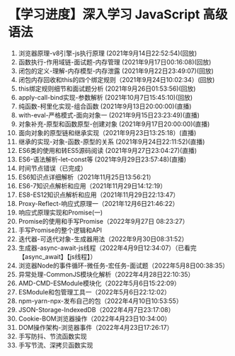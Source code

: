 # 【学习进度】深入学习 JavaScript 高级语法

1. 浏览器原理-v8引擎-js执行原理  (2021年9月14日22:52:54)(回放)
2. 函数执行-作用域链-面试题-内存管理  (2021年9月17日00:16:08)(回放)
3. 闭包的定义-理解-内存模型-内存泄露  (2021年9月22日23:49:07)(回放)
4. 闭包内存回收和this的四个绑定规则（2021年9月24日10:02:34）(回放)
5. this绑定规则细节和面试题分析  (2021年9月26日01:53:56)(回放)
6. apply-call-bind实现-参数解析  (2021年10月7日15:45:10)(回放)
7. 纯函数-柯里化实现-组合函数  (2021年9月13日20:00:00)(直播)
8. with-eval-严格模式-面向对象一  (2021年9月15日23:23:49)(直播)
9. 对象补充-原型和函数原型-创建对象  (2021年9月17日20:00:00)(直播)
10. 面向对象的原型链和继承实现（2021年9月23日13:25:18）(直播)
11. 继承的实现-对象-函数-原型的关系  (2021年9月24日22:11:52)(直播)
12.  ES6类的使用和转ES5源码阅读  (2021年9月27日23:04:27)(直播)
13.  ES6-语法解析-let-const等  (2021年9月29日23:57:48)(直播)
14. 时间节点错误（已完成）
15.  ES6知识点详细解析（2021年11月25日13:56:21）
16. ES6-7知识点解析和应用（2021年11月29日14:12:19）
17. ES8-ES12知识点解析和应用（2021年11月29日22:13:47）
18. Proxy-Reflect-响应式原理一（2021年12月6日21:46:22）
19. 响应式原理实现和Promise(一) 
20. Promise的使用和手写Promise（2022年9月27日 08:23:27）
21. 手写Promise的整个逻辑和API
22. 迭代器-可迭代对象-生成器用法（2022年9月30日08:31:52）
23. 生成器-async-await-js线程（2022年4月9日12:34:07）（已看完【async_await】【js线程】）
24. 浏览器Node的事件循环-微任务-宏任务-面试题（2022年5月8日00:38:35）
25. 异常处理-CommonJS模块化解析（2022年4月28日22:10:35）
26. AMD-CMD-ESModule模块化（2022年5月6日15:22:09）
27. ESModule和包管理工具一（2022年5月6日22:12:02）
28. npm-yarn-npx-发布自己的包（2022年4月10日10:53:55）
29. JSON-Storage-IndexedDB（2022年4月7日23:17:08）
30. Cookie-BOM浏览器操作（2022年4月23日10:34:00）
31. DOM操作架构-浏览器事件（2022年4月23日17:26:17）
32. 手写防抖、节流函数实现
33. 手写节流、深拷贝函数实现

